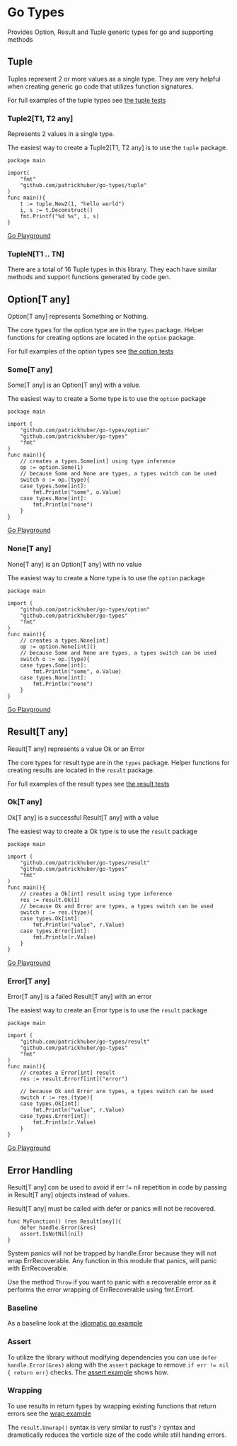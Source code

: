 # Go Types

Provides Option, Result and Tuple generic types for go and supporting methods

## Tuple

Tuples represent 2 or more values as a single type. They are very helpful when creating generic go code that utilizes function signatures.

For full examples of the tuple types see [the tuple tests](tuple_test.go)

### Tuple2[T1, T2 any]

Represents 2 values in a single type.

The easiest way to create a Tuple2[T1, T2 any] is to use the `tuple` package. 

```golang
package main

import(
    "fmt"
    "github.com/patrickhuber/go-types/tuple"
)
func main(){
    t := tuple.New2(1, "hello world")
    i, s := t.Deconstruct()
    fmt.Printf("%d %s", i, s)
}
```

[Go Playground](https://go.dev/play/p/FK_b8UvaiGL)

### TupleN[T1 .. TN]

There are a total of 16 Tuple types in this library. They each have similar methods and support functions generated by code gen. 

## Option[T any]

Option[T any] represents Something or Nothing. 

The core types for the option type are in the `types` package. Helper functions for creating options are located in the `option` package.

For full examples of the option types see [the option tests](option_test.go)

### Some[T any]

Some[T any] is an Option[T any] with a value. 

The easiest way to create a Some type is to use the `option` package

```golang
package main

import (
    "github.com/patrickhuber/go-types/option"
    "github.com/patrickhuber/go-types"
    "fmt"
)
func main(){
    // creates a types.Some[int] using type inference
    op := option.Some(1) 
    // because Some and None are types, a types switch can be used
    switch o := op.(type){
    case types.Some[int]:
        fmt.Println("some", o.Value)
    case types.None[int]:
        fmt.Println("none")
    }    
}
```

[Go Playground](https://go.dev/play/p/FK_b8UvaiGL)

### None[T any]

None[T any] is an Option[T any] with no value

The easiest way to create a None type is to use the `option` package

```golang
package main

import (
    "github.com/patrickhuber/go-types/option"
    "github.com/patrickhuber/go-types"
    "fmt"
)
func main(){
    // creates a types.None[int]
    op := option.None[int]() 
    // because Some and None are types, a types switch can be used
    switch o := op.(type){
    case types.Some[int]:
        fmt.Println("some", o.Value)
    case types.None[int]:
        fmt.Println("none")
    }    
}
```

[Go Playground](https://go.dev/play/p/SFAmmKi6wTi)

## Result[T any]

Result[T any] represents a value Ok or an Error

The core types for result type are in the `types` package. Helper functions for creating results are located in the `result` package.

For full examples of the result types see [the result tests](result_test.go)

### Ok[T any]

Ok[T any] is a successful Result[T any] with a value

The easiest way to create a Ok type is to use the `result` package

```golang
package main

import (
    "github.com/patrickhuber/go-types/result"
    "github.com/patrickhuber/go-types"
    "fmt"
)
func main(){
    // creates a Ok[int] result using type inference
    res := result.Ok(1) 
    // because Ok and Error are types, a types switch can be used
    switch r := res.(type){
    case types.Ok[int]:
        fmt.Println("value", r.Value)
    case types.Error[int]:
        fmt.Println(r.Value)
    }    
}
```

[Go Playground](https://go.dev/play/p/cilRscVSBtG)

### Error[T any]

Error[T any] is a failed Result[T any] with an error

The easiest way to create an Error type is to use the `result` package

```golang
package main

import (
    "github.com/patrickhuber/go-types/result"
    "github.com/patrickhuber/go-types"
    "fmt"
)
func main(){
    // creates a Error[int] result
    res := result.Errorf[int]("error")

    // because Ok and Error are types, a types switch can be used
    switch r := res.(type){
    case types.Ok[int]:
        fmt.Println("value", r.Value)
    case types.Error[int]:
        fmt.Println(r.Value)
    }    
}
```

[Go Playground](https://go.dev/play/p/6Xq2BehmNJL)

## Error Handling 

Result[T any] can be used to avoid if err != nil repetition in code by passing in Result[T any] objects instead of values.

Result[T any] must be called with defer or panics will not be recovered.

```golang
func MyFunction() (res Result[any]){
    defer handle.Error(&res)
    assert.IsNotNil(nil)
}
```

System panics will not be trapped by handle.Error because they will not wrap ErrRecoverable. Any function in this module that panics, will panic with ErrRecoverable. 

Use the method `Throw` if you want to panic with a recoverable error as it performs the error wrapping of ErrRecoverable using fmt.Errorf.

### Baseline

As a baseline look at the [idiomatic go example](examples/idiomatic_test.go)

### Assert

To utilize the library without modifying dependencies you can use `defer handle.Error(&res)` along with the `assert` package to remove `if err != nil { return err}` checks. The [assert example](examples/assert_test.go) shows how.

### Wrapping

To use results in return types by wrapping existing functions that return errors see the [wrap example](examples/wrap_test.go)

The `result.Unwrap()` syntax is very similar to rust's `?` syntax and dramatically reduces the verticle size of the code while still handing errors.
